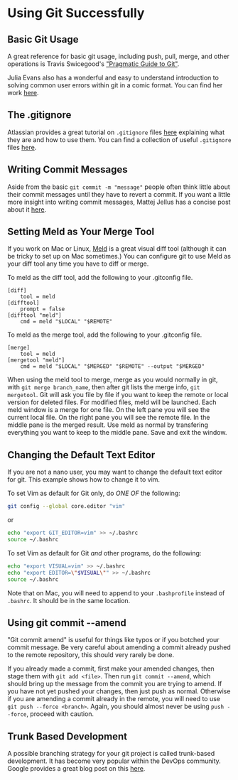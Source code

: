 # Using Git Successfully

## Basic Git Usage

A great reference for basic git usage, including push, pull, merge, and other operations is Travis Swicegood's ["Pragmatic Guide to Git"](https://pragprog.com/book/pg_git/pragmatic-guide-to-git).

Julia Evans also has a wonderful and easy to understand introduction to solving common user errors within git in a comic format. You can find her work [here](https://wizardzines.com/zines/oh-shit-git/).

## The .gitignore

Atlassian provides a great tutorial on `.gitignore` files [here](https://www.atlassian.com/git/tutorials/saving-changes/gitignore) explaining what they are and how to use them. You can find a collection of useful `.gitignore` files [here](https://github.com/github/gitignore).

## Writing Commit Messages

Aside from the basic `git commit -m "message"` people often think little about their commit messages until they have to revert a commit. If you want a little more insight into writing commit messages, Mattej Jellus has a concise post about it [here](https://juffalow.com/other/write-good-git-commit-message).

## Setting Meld as Your Merge Tool

If you work on Mac or Linux, [Meld](https://meldmerge.org/) is a great visual diff tool (although it can be tricky to set up on Mac sometimes.) You can configure git to use Meld as your diff tool any time you have to diff or merge.

To meld as the diff tool, add the following to your .gitconfig file.

```
[diff]
    tool = meld
[difftool]
    prompt = false
[difftool "meld"]
    cmd = meld "$LOCAL" "$REMOTE"
```

To meld as the merge tool, add the following to your .gitconfig file.

```
[merge]
    tool = meld
[mergetool "meld"]
    cmd = meld "$LOCAL" "$MERGED" "$REMOTE" --output "$MERGED"
```

When using the meld tool to merge, merge as you would normally in git, with `git merge branch_name`, then after git lists the merge info, `git mergetool`. Git will ask you file by file if you want to keep the remote or local version for deleted files. For modified files, meld will be launched. Each meld window is a merge for one file. On the left pane you will see the current local file. On the right pane you will see the remote file. In the middle pane is the merged result. Use meld as normal by transfering everything you want to keep to the middle pane. Save and exit the window.

## Changing the Default Text Editor 

If you are not a nano user, you may want to change the default text editor for git. This example shows how to change it to vim.

To set Vim as default for Git only, do *ONE OF* the following:

```bash
git config --global core.editor "vim"
```

or

```bash
echo "export GIT_EDITOR=vim" >> ~/.bashrc
source ~/.bashrc
```

To set Vim as default for Git _and_ other programs, do the following:

```bash
echo "export VISUAL=vim" >> ~/.bashrc
echo "export EDITOR=\"$VISUAL\"" >> ~/.bashrc
source ~/.bashrc
```

Note that on Mac, you will need to append to your `.bashprofile` instead of `.bashrc`. It should be in the same location.

## Using git commit --amend

"Git commit amend" is useful for things like typos or if you botched your commit message. Be very careful about amending a commit already pushed to the remote repository, this should very rarely be done.

If you already made a commit, first make your amended changes, then stage them with `git add <file>`. Then run `git commit --amend`, which should bring up the message from the commit you are trying to amend. If you have not yet pushed your changes, then just push as normal. Otherwise if you are amending a commit already in the remote, you will need to use `git push --force <branch>`. Again, you should almost never be using `push --force`, proceed with caution.

## Trunk Based Development

A possible branching strategy for your git project is called trunk-based development. It has become very popular within the DevOps community. Google provides a great blog post on this [here](https://cloud.google.com/solutions/devops/devops-tech-trunk-based-development).


